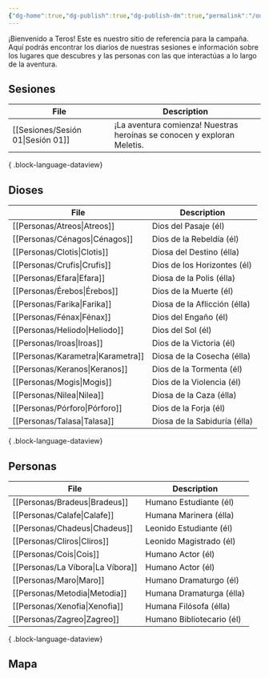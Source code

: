 ```yaml
---
{"dg-home":true,"dg-publish":true,"dg-publish-dm":true,"permalink":"/odisea-en-teros/","tags":["gardenEntry"],"dgPassFrontmatter":true}
---
```


¡Bienvenido a Teros!
Este es nuestro sitio de referencia para la campaña. Aquí podrás encontrar los diarios de nuestras sesiones e información sobre los lugares que descubres y las personas con las que interactúas a lo largo de la aventura. 
## Sesiones
| File                                 | Description                                                             |
| ------------------------------------ | ----------------------------------------------------------------------- |
| [[Sesiones/Sesión 01\|Sesión 01]] | ¡La aventura comienza! Nuestras heroínas se conocen y exploran Meletis. |

{ .block-language-dataview}
## Dioses
| File                                 | Description                  |
| ------------------------------------ | ---------------------------- |
| [[Personas/Atreos\|Atreos]]       | Dios del Pasaje (él)         |
| [[Personas/Cénagos\|Cénagos]]     | Dios de la Rebeldía (él)     |
| [[Personas/Clotis\|Clotis]]       | Diosa del Destino (élla)     |
| [[Personas/Crufis\|Crufis]]       | Dios de los Horizontes (él)  |
| [[Personas/Efara\|Efara]]         | Diosa de la Polis (élla)     |
| [[Personas/Érebos\|Érebos]]       | Dios de la Muerte (él)       |
| [[Personas/Farika\|Farika]]       | Diosa de la Aflicción (élla) |
| [[Personas/Fénax\|Fénax]]         | Dios del Engaño (él)         |
| [[Personas/Heliodo\|Heliodo]]     | Dios del Sol (él)            |
| [[Personas/Iroas\|Iroas]]         | Dios de la Victoria (él)     |
| [[Personas/Karametra\|Karametra]] | Diosa de la Cosecha (élla)   |
| [[Personas/Keranos\|Keranos]]     | Dios de la Tormenta (él)     |
| [[Personas/Mogis\|Mogis]]         | Dios de la Violencia (él)    |
| [[Personas/Nilea\|Nilea]]         | Diosa de la Caza (élla)      |
| [[Personas/Pórforo\|Pórforo]]     | Dios de la Forja (él)        |
| [[Personas/Talasa\|Talasa]]       | Diosa de la Sabiduría (élla) |

{ .block-language-dataview}
## Personas
| File                                 | Description               |
| ------------------------------------ | ------------------------- |
| [[Personas/Bradeus\|Bradeus]]     | Humano Estudiante (él)    |
| [[Personas/Calafe\|Calafe]]       | Humana Marinera (élla)    |
| [[Personas/Chadeus\|Chadeus]]     | Leonido Estudiante (él)   |
| [[Personas/Cliros\|Cliros]]       | Leonido Magistrado (él)   |
| [[Personas/Cois\|Cois]]           | Humano Actor (él)         |
| [[Personas/La Víbora\|La Víbora]] | Humano Actor (él)         |
| [[Personas/Maro\|Maro]]           | Humano Dramaturgo (él)    |
| [[Personas/Metodia\|Metodia]]     | Humana Dramaturga (élla)  |
| [[Personas/Xenofia\|Xenofia]]     | Humana Filósofa (élla)    |
| [[Personas/Zagreo\|Zagreo]]       | Humano Bibliotecario (él) |

{ .block-language-dataview}
## Mapa

<link rel="stylesheet" href="https://unpkg.com/leaflet/dist/leaflet.css" />
<script src="https://unpkg.com/leaflet/dist/leaflet.js"></script>
<style>
#map { height: 650px; width: 100%; }
.leaflet-control-attribution { display: none; }
</style>
<div id="map"></div>
<script>
var imageUrl = 'https://i.imgur.com/qkoMqpl.jpeg', 
imageWidth = 3300,
imageHeight = 2550,
imageBounds = [[0, 0], [imageHeight, imageWidth\|0, 0], [imageHeight, imageWidth]];
var map = L.map('map', {
crs: L.CRS.Simple,
minZoom: -2, // Allows zooming out to see the whole image
maxZoom: 2,  // Allows zooming in
});
map.fitBounds(imageBounds);
L.imageOverlay(imageUrl, imageBounds).addTo(map);
var markers = [
[769.8035, 1264.3069, "Teatro Fenaxicón", "https://teros.vercel.app/lugares/meletis/teatro-fenaxicon/"],
[1841.3334, 3020.0000, "Gran Estadio", "https://teros.vercel.app/lugares/meletis/gran-estadio/"],
[1222.1162, 1955.8574, "Dekatia", "https://teros.vercel.app/lugares/meletis/dekatia/"],
[935.8558, 1669.3613, "Templo del Conocimiento", "https://teros.vercel.app/lugares/meletis/templo-del-del-conocimiento/"],
[1265.0140, 1443.9120, "Ágora", "https://teros.vercel.app/lugares/meletis/agora/"],
[620.8333, 313.6666, "Gran Templo del Sol", "https://teros.vercel.app/lugares/meletis/gran-templo-del-sol/"],
[1897.6038, 446.4951, "Bastión Reverente", "https://teros.vercel.app/lugares/meletis/bastion-reverente/"],
[1696.3491, 292.0351, "Necrópolis", "https://teros.vercel.app/lugares/meletis/necropolis/"],
[2447.3334, 283.3333, "Santuario de la Cosecha", "https://teros.vercel.app/lugares/meletis/santuario-de-la-cosecha/"],
[929.1382, 968.7363, "Ministerio de los Doce", "https://teros.vercel.app/lugares/meletis/ministerio-de-los-doce/"],
[892.6666, 2084.3333, "Templo de las Olas", "https://teros.vercel.app/lugares/meletis/templo-de-las-olas/"],
[779.1667, 1720.5000, "Puerto", "https://teros.vercel.app/lugares/meletis/puerto/"],
[1305.3333, 3106.0000, "Teatro Agorrus", "https://teros.vercel.app/lugares/meletis/teatro-agorrus/"],
[2353.3334, 1439.3335, "Observatorio", "https://teros.vercel.app/lugares/meletis/observatorio/"],
];
markers.forEach(function(markerData) {
var y = markerData[0];
var x = markerData[1];
var title = markerData[2];
var link = markerData[3];
var popupContent = '<a href="' + link + '" target="_top">' + title + '</a>';
L.marker([y, x])
.bindPopup(popupContent, {
className: 'always-visible-popup' 
})
.addTo(map)
});
</script>